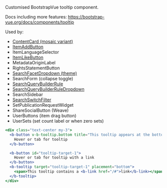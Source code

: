Customised BootstrapVue tooltip component.

Docs including more features: https://bootstrap-vue.org/docs/components/tooltip

Used by:
- [ContentCard (mosaic variant)](/#/Components/Content?id=contentcard)
- [ItemAddButton](/#/Components/Item?id=itempreviewcard)
- ItemLanguageSelector
- [ItemLikeButton](/#/Components/Item?id=itempreviewcard)
- MetadataOriginLabel
- RightsStatementButton
- [SearchFacetDropdown (theme)](/#/Components/Search?id=searchfacetdropdown)
- SearchForm (collapse toggle)
- [SearchQueryBuilderRule](/#/Components/Search?id=searchquerybuilderrule)
- [SearchQueryBuilderRuleDropdown](/#/Components/Search?id=searchquerybuilderruledropdown)
- SearchSidebar
- [SearchSwitchFilter](/#/Components/Search?id=searchswitchfilter)
- SetPublicationRequestWidget
- ShareSocialButton (Weave)
- UserButtons (item drag button)
- UserSets (set count label or when zero sets)

```jsx
<div class="text-center my-3">
  <b-button v-b-tooltip.bottom title="This tooltip appears at the bottom on hover and focus">
    Hover or tab for tooltip
  </b-button>

  <b-button id="tooltip-target-1">
    Hover or tab for tooltip with a link
  </b-button>
  <b-tooltip target="tooltip-target-1" placement="bottom">
    <span>This tooltip contains a <b-link href="/#">link</b-link></span>
  </b-tooltip>
</div>
```
